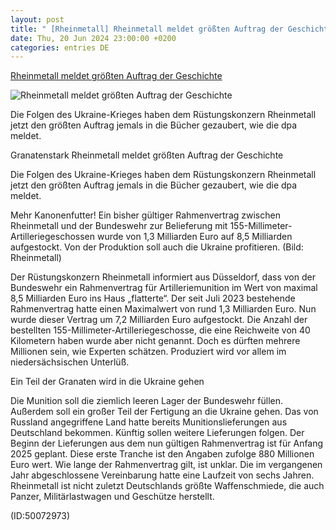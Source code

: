 ```yaml
---
layout: post
title: " [Rheinmetall] Rheinmetall meldet größten Auftrag der Geschichte"
date: Thu, 20 Jun 2024 23:00:00 +0200
categories: entries DE
---
```

[Rheinmetall meldet größten Auftrag der Geschichte](https://www.maschinenmarkt.vogel.de/rheinmetall-meldet-groessten-auftrag-der-geschichte-a-a3f6463c6f79690272d2e3c894964654/)

![Rheinmetall meldet größten Auftrag der Geschichte](https://cdn1.vogel.de/BFCkSWlvNWrIcNsfUinzqxYMG-M=/fit-in/1200x630/filters:format(png):quality(90)/p7i.vogel.de/wcms/2b/d4/2bd4d5f44140d56553517ae85194596c/0119093092v1.jpeg)

Die Folgen des Ukraine-Krieges haben dem Rüstungskonzern Rheinmetall jetzt den größten Auftrag jemals in die Bücher gezaubert, wie die dpa meldet.

Granatenstark Rheinmetall meldet größten Auftrag der Geschichte

Die Folgen des Ukraine-Krieges haben dem Rüstungskonzern Rheinmetall jetzt den größten Auftrag jemals in die Bücher gezaubert, wie die dpa meldet.

Mehr Kanonenfutter! Ein bisher gültiger Rahmenvertrag zwischen Rheinmetall und der Bundeswehr zur Belieferung mit 155-Millimeter-Artilleriegeschossen wurde von 1,3 Milliarden Euro auf 8,5 Milliarden aufgestockt. Von der Produktion soll auch die Ukraine profitieren. (Bild: Rheinmetall)

Der Rüstungskonzern Rheinmetall informiert aus Düsseldorf, dass von der Bundeswehr ein Rahmenvertrag für Artilleriemunition im Wert von maximal 8,5 Milliarden Euro ins Haus „flatterte“. Der seit Juli 2023 bestehende Rahmenvertrag hatte einen Maximalwert von rund 1,3 Milliarden Euro. Nun wurde dieser Vertrag um 7,2 Milliarden Euro aufgestockt. Die Anzahl der bestellten 155-Millimeter-Artilleriegeschosse, die eine Reichweite von 40 Kilometern haben wurde aber nicht genannt. Doch es dürften mehrere Millionen sein, wie Experten schätzen. Produziert wird vor allem im niedersächsischen Unterlüß.

Ein Teil der Granaten wird in die Ukraine gehen

Die Munition soll die ziemlich leeren Lager der Bundeswehr füllen. Außerdem soll ein großer Teil der Fertigung an die Ukraine gehen. Das von Russland angegriffene Land hatte bereits Munitionslieferungen aus Deutschland bekommen. Künftig sollen weitere Lieferungen folgen. Der Beginn der Lieferungen aus dem nun gültigen Rahmenvertrag ist für Anfang 2025 geplant. Diese erste Tranche ist den Angaben zufolge 880 Millionen Euro wert. Wie lange der Rahmenvertrag gilt, ist unklar. Die im vergangenen Jahr abgeschlossene Vereinbarung hatte eine Laufzeit von sechs Jahren. Rheinmetall ist nicht zuletzt Deutschlands größte Waffenschmiede, die auch Panzer, Militärlastwagen und Geschütze herstellt.

(ID:50072973)

